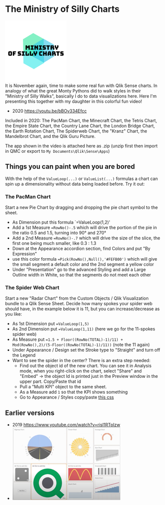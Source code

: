 # The Ministry of Silly Charts
![screenshot](111f5604-7194-4123-9f02-e8ac19ff36f4_200x200.png "screenshot")<br> 
It is November again, time to make some real fun with Qlik Sense charts. In analogy of what the great Monty Pythons did to walk styles in their "Ministry of Silly Walks", basically I do to data visualizations here. Here I'm presenting this together with my daughter in this colorful fun video!

 - 2020 https://youtu.be/bBOv334Efcc
 
Included in 2020: The PacMan Chart, the Minecraft Chart, the Tetris Chart, the Empire State Chart, the Country Lane Chart, the London Bridge Chart, 
the Earth Rotation Chart, The Spiderweb Chart, the "Kranz" Chart, the Mandelbrot Chart, and the Qlik Guru Picture.

The app shown in the video is attached here as .zip (unzip first then import in QMC or export to `My Documents\Qlik\Sense\Apps`)

 ## Things you can paint when you are bored 
 With the help of the `ValueLoop(...)` or `ValueList(...)` formulas a chart can spin up a dimensionality without data being loaded before. Try it out:
 
 ### The PacMan Chart
 
Start a new Pie Chart by dragging and dropping the pie chart symbol to the sheet.
  - As Dimension put this formula `=ValueLoop(1,2)'
  - Add a 1st Measure `=RowNo()-.5` which will drive the portion of the pie in the ratio 0.5 and 1.5, turning into 90° and 270°
  - Add a 2nd Measure `=RowNo()-.7` which will drive the size of the slice, the first one being much smaller, like 0.3 : 1.3
  - Down at the Appearance accordion section, find Colors and put "By Expression"
  - use this color formula `=Pick(RowNo(),Null(),'#FEFB00')` which will give the small segment a default color and the 2nd segment a yellow color
  - Under "Presentation" go to the advanced Styling and add a Large Outline width in White, so that the segments do not meet each other
  
 ### The Spider Web Chart
 
Start a new "Radar Chart" from the Custom Objects / Qlik Visualization bundle to a Qlik Sense Sheet. Decide how many spokes your spider web should 
have, in the example below it is 11, but you can increase/decrease as you like:
 - As 1st Dimension put `=ValueLoop(1,5)`
 - As 2nd Dimension put `=ValueLoop(1,11)` (here we go for the 11-spokes spider web)
 - As Measure put `=1.5 + Floor((RowNo(TOTAL)-1)/11) + Mod(RowNo(),2)/(5-Floor((RowNo(TOTAL)-1)/11))` (note the 11 again)
 - Under Appearance / Design set the Stroke type to "Straight" and turn off the Legend
 - Want to see the spider in the center? There is an extra step needed:
     - Find out the object id of the new chart. You can see it in Analysis mode, when you right-click on the 
   chart, select "Share" and "Embed" -> the object Id is printed just in the Preview window in the upper part. Copy/Paste that id
     - Pull a "Multi KPI" object to the same sheet.
     - As a Measure add `1` so that the KPI shows something
     - Go to Appearance / Styles copy/paste <a href="spider.css">this css</a>
 
 ## Earlier versions
 
 - 2019 https://www.youtube.com/watch?v=risl1RTplzw
 - <img src="mosc2019.png" width="350">
